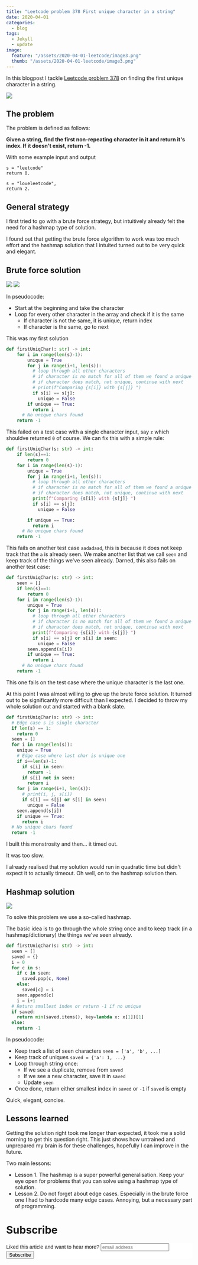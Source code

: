 ```yaml
---
title: "Leetcode problem 378 First unique character in a string"
date: 2020-04-01
categories:
  - blog
tags:
  - Jekyll
  - update
image:
  feature: "/assets/2020-04-01-leetcode/image3.png"
  thumb: "/assets/2020-04-01-leetcode/image3.png"
---
```


In this blogpost I tackle [Leetcode problem 378](https://leetcode.com/problems/first-unique-character-in-a-string/submissions/) on finding the first unique character in a string.

<img src="/assets/2020-04-01-leetcode/image3.png">

## The problem

The problem is defined as follows: 

**Given a string, find the first non-repeating character in it and return it's index. If it doesn't exist, return -1.**

With some example input and output

```
s = "leetcode"
return 0.

s = "loveleetcode",
return 2.
```

## General strategy

I first tried to go with a brute force strategy, but intuitively already felt the need for a hashmap type of solution. 

I found out that getting the brute force algorithm to work was too much effort and the hashmap solution that I intuited turned out to be very quick and elegant. 

## Brute force solution

<img src="/assets/2020-04-01-leetcode/image3.png">

<img src="/assets/2020-04-01-leetcode/image1.png">

In pseudocode: 

* Start at the beginning and take the character
* Loop for every other character in the array and check if it is the same
	* If character is not the same, it is unique, return index
	* If character is the same, go to next

This was my first solution 

```python
def firstUniqChar(: str) -> int:     
    for i in range(len(s)-1):
        unique = True
        for j in range(i+1, len(s)):
          # loop through all other characters
          # if character is no match for all of them we found a unique one
          # if character does match, not unique, continue with next
          # print(f"Comparing {s[i]} with {s[j]} ")
          if s[i] == s[j]:
            unique = False
        if unique == True:
          return i
      # No unique chars found
    return -1 
```

This failed on a test case with a single character input, say `z` which shouldve returned `0` of course. We can fix this with a simple rule:

```python
def firstUniqChar(s: str) -> int:
    if len(s)==1: 
        return 0
    for i in range(len(s)-1):
        unique = True
        for j in range(i+1, len(s)):
          # loop through all other characters
          # if character is no match for all of them we found a unique one
          # if character does match, not unique, continue with next
          print(f"Comparing {s[i]} with {s[j]} ")
          if s[i] == s[j]:
            unique = False

        if unique == True:
          return i
      # No unique chars found
    return -1  
```

This fails on another test case `aadadaad`, this is because it does not keep track that the `a` is already seen. We make another list that we call `seen` and keep track of the things we've seen already. Darned,  this also fails on another test case:

```python
def firstUniqChar(s: str) -> int:
    seen = []
    if len(s)==1: 
        return 0
    for i in range(len(s)-1):
        unique = True
        for j in range(i+1, len(s)):
          # loop through all other characters
          # if character is no match for all of them we found a unique one
          # if character does match, not unique, continue with next
          print(f"Comparing {s[i]} with {s[j]} ")
          if s[i] == s[j] or s[i] in seen:
            unique = False
        seen.append(s[i])
        if unique == True:
          return i
      # No unique chars found
    return -1  
```

This one fails on the test case where the unique character is the last one. 

At this point I was almost willing to give up the brute force solution. It turned out to be significantly more difficult than I expected. I decided to throw my whole solution out and started with a blank slate. 

```python
def firstUniqChar(s: str) -> int:
  # Edge case s is single character
  if len(s) == 1: 
    return 0
  seen = []
  for i in range(len(s)):
    unique = True
    # Edge case where last char is unique one
    if i==len(s)-1:
      if s[i] in seen:
        return -1
      if s[i] not in seen: 
        return i
    for j in range(i+1, len(s)):
      # print(i, j, s[i])
      if s[i] == s[j] or s[i] in seen: 
        unique = False
    seen.append(s[i])
    if unique == True: 
      return i
  # No unique chars found
  return -1
```

I built this monstrosity and then... it timed out. 

It was too slow. 

I already realised that my solution would run in quadratic time but didn't expect it to actually timeout. Oh well, on to the hashmap solution then. 

## Hashmap solution

<img src="/assets/2020-04-01-leetcode/image2.png">

To solve this problem we use a so-called hashmap. 

The basic idea is to go through the whole string once and to keep track (in a hashmap/dictionary) the things we've seen already. 

```python
def firstUniqChar(s: str) -> int:
  seen = []
  saved = {}
  i = 0
  for c in s:
    if c in seen: 
      saved.pop(c, None)
    else:
      saved[c] = i
    seen.append(c)
    i = i+1
  # Return smallest index or return -1 if no unique
  if saved: 
    return min(saved.items(), key=lambda x: x[1])[1]
  else: 
    return -1
```

In pseudocode: 

* Keep track a list of seen characters `seen = ['a', 'b', ...]`
* Keep track of uniques `saved = {'a': 1, ...}`
* Loop through string once: 
    * If we see a duplicate, remove from `saved`
    * If we see a new character, save it in `saved`
    * Update `seen`
* Once done, return either smallest index in `saved` or `-1` if `saved` is empty

Quick, elegant, concise.

## Lessons learned

Getting the solution right took me longer than expected, it took me a solid morning to get this question right. This just shows how untrained and unprepared my brain is for these challenges, hopefully I can improve in the future. 

Two main lessons: 

* Lesson 1. The hashmap is a super powerful generalisation. Keep your eye open for problems that you can solve using a hashmap type of solution.
* Lesson 2. Do not forget about edge cases. Especially in the brute force one I had to hardcode many edge cases. Annoying, but a necessary part of programming. 

# Subscribe

<!-- Begin Mailchimp Signup Form -->
<link href="//cdn-images.mailchimp.com/embedcode/horizontal-slim-10_7.css" rel="stylesheet" type="text/css">
<style type="text/css">
  #mc_embed_signup{background:#fff; clear:left; font:14px Helvetica,Arial,sans-serif; width:100%;}
  /* Add your own Mailchimp form style overrides in your site stylesheet or in this style block.
     We recommend moving this block and the preceding CSS link to the HEAD of your HTML file. */
</style>
<div id="mc_embed_signup">
<form action="https://gmail.us3.list-manage.com/subscribe/post?u=92fe86c389878585bc87837e8&amp;id=50543deff9" method="post" id="mc-embedded-subscribe-form" name="mc-embedded-subscribe-form" class="validate" target="_blank" novalidate>
    <div id="mc_embed_signup_scroll">
  <label for="mce-EMAIL">Liked this article and want to hear more?</label>
  <input type="email" value="" name="EMAIL" class="email" id="mce-EMAIL" placeholder="email address" required>
    <!-- real people should not fill this in and expect good things - do not remove this or risk form bot signups-->
    <div style="position: absolute; left: -5000px;" aria-hidden="true"><input type="text" name="b_92fe86c389878585bc87837e8_50543deff9" tabindex="-1" value=""></div>
    <div class="clear"><input type="submit" value="Subscribe" name="subscribe" id="mc-embedded-subscribe" class="button"></div>
    </div>
</form>
</div>
<!--End mc_embed_signup-->